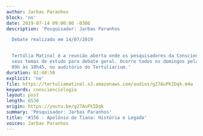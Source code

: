 ```yaml
---
author: Jarbas Paranhos
block: 'no'
date: 2019-07-14 09:00:00 -0306
description: 'Pesquisador: Jarbas Paranhos

  Debate realizado em 14/07/2019


  Tertúlia Matinal é a reunião aberta onde os pesquisadores da Conscienciologia apresentam
  seus temas de estudo para debate geral. Ocorre todos os domingos pela manhã, das
  09h às 10h45, no auditório do Tertuliarium.'
duration: 01:48:50
explicit: 'no'
file: https://tertuliamatinal.s3.amazonaws.com/audios/g27AuPkIDqk.m4a
keywords: conscienciologia
layout: post
length: 6530
origin: https://youtu.be/g27AuPkIDqk
summary: 'Pesquisador: Jarbas Paranhos'
title: '#156 - Apolônio de Tiana: História e Legado'
voices: Jarbas Paranhos
---
```

